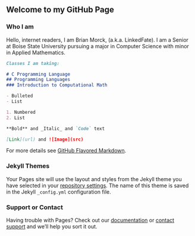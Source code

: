 ## Welcome to my GitHub Page

### Who I am

Hello, internet readers, I am Brian Morck, (a.k.a. LinkedFate). I am a Senior at Boise State University pursuing a major in Computer Science with minor in Applied Mathematics.

```markdown
Classes I am taking:

# C Programming Language
## Programming Languages
### Introduction to Computational Math

- Bulleted
- List

1. Numbered
2. List

**Bold** and _Italic_ and `Code` text

[Link](url) and ![Image](src)
```

For more details see [GitHub Flavored Markdown](https://guides.github.com/features/mastering-markdown/).

### Jekyll Themes

Your Pages site will use the layout and styles from the Jekyll theme you have selected in your [repository settings](https://github.com/LinkedFate/LinkedFate.github.io/settings). The name of this theme is saved in the Jekyll `_config.yml` configuration file.

### Support or Contact

Having trouble with Pages? Check out our [documentation](https://help.github.com/categories/github-pages-basics/) or [contact support](https://github.com/contact) and we’ll help you sort it out.
